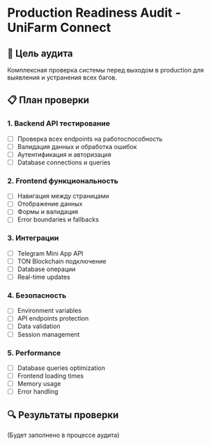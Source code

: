 # Production Readiness Audit - UniFarm Connect

## 🎯 Цель аудита
Комплексная проверка системы перед выходом в production для выявления и устранения всех багов.

## 📋 План проверки

### 1. Backend API тестирование
- [ ] Проверка всех endpoints на работоспособность
- [ ] Валидация данных и обработка ошибок
- [ ] Аутентификация и авторизация
- [ ] Database connections и queries

### 2. Frontend функциональность
- [ ] Навигация между страницами
- [ ] Отображение данных
- [ ] Формы и валидация
- [ ] Error boundaries и fallbacks

### 3. Интеграции
- [ ] Telegram Mini App API
- [ ] TON Blockchain подключение
- [ ] Database операции
- [ ] Real-time updates

### 4. Безопасность
- [ ] Environment variables
- [ ] API endpoints protection
- [ ] Data validation
- [ ] Session management

### 5. Performance
- [ ] Database queries optimization
- [ ] Frontend loading times
- [ ] Memory usage
- [ ] Error handling

## 🔍 Результаты проверки
(Будет заполнено в процессе аудита)